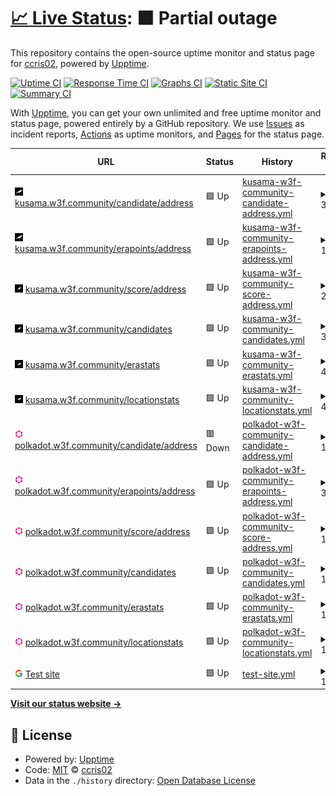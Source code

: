 # [📈 Live Status](https://ccris02.github.io/uptime): <!--live status--> **🟧 Partial outage**

This repository contains the open-source uptime monitor and status page for [ccris02](https://polkaDIR.com), powered by [Upptime](https://github.com/upptime/upptime).

[![Uptime CI](https://github.com/ccris02/uptime/workflows/Uptime%20CI/badge.svg)](https://github.com/ccris02/uptime/actions?query=workflow%3A%22Uptime+CI%22)
[![Response Time CI](https://github.com/ccris02/uptime/workflows/Response%20Time%20CI/badge.svg)](https://github.com/ccris02/uptime/actions?query=workflow%3A%22Response+Time+CI%22)
[![Graphs CI](https://github.com/ccris02/uptime/workflows/Graphs%20CI/badge.svg)](https://github.com/ccris02/uptime/actions?query=workflow%3A%22Graphs+CI%22)
[![Static Site CI](https://github.com/ccris02/uptime/workflows/Static%20Site%20CI/badge.svg)](https://github.com/ccris02/uptime/actions?query=workflow%3A%22Static+Site+CI%22)
[![Summary CI](https://github.com/ccris02/uptime/workflows/Summary%20CI/badge.svg)](https://github.com/ccris02/uptime/actions?query=workflow%3A%22Summary+CI%22)

With [Upptime](https://upptime.js.org), you can get your own unlimited and free uptime monitor and status page, powered entirely by a GitHub repository. We use [Issues](https://github.com/ccris02/uptime/issues) as incident reports, [Actions](https://github.com/ccris02/uptime/actions) as uptime monitors, and [Pages](https://ccris02.github.io/uptime) for the status page.

<!--start: status pages-->
<!-- This summary is generated by Upptime (https://github.com/upptime/upptime) -->
<!-- Do not edit this manually, your changes will be overwritten -->
<!-- prettier-ignore -->
| URL | Status | History | Response Time | Uptime |
| --- | ------ | ------- | ------------- | ------ |
| <img alt="" src="https://raw.githubusercontent.com/ccris02/1KV_API/master/assets/ksm2.png" height="13"> [kusama.w3f.community/candidate/address](https://kusama.w3f.community/candidate/Dq97kmsJXGTciU1eMXZMAp4D41Y9e7kQ4hmFBfZW7YD4CCf) | 🟩 Up | [kusama-w3f-community-candidate-address.yml](https://github.com/ccris02/1KV_API/commits/HEAD/history/kusama-w3f-community-candidate-address.yml) | <details><summary><img alt="Response time graph" src="./graphs/kusama-w3f-community-candidate-address/response-time-week.png" height="20"> 3294ms</summary><br><a href="https://ccris02.github.io/1KV_API/history/kusama-w3f-community-candidate-address"><img alt="Response time 1706" src="https://img.shields.io/endpoint?url=https%3A%2F%2Fraw.githubusercontent.com%2Fccris02%2F1KV_API%2FHEAD%2Fapi%2Fkusama-w3f-community-candidate-address%2Fresponse-time.json"></a><br><a href="https://ccris02.github.io/1KV_API/history/kusama-w3f-community-candidate-address"><img alt="24-hour response time 2225" src="https://img.shields.io/endpoint?url=https%3A%2F%2Fraw.githubusercontent.com%2Fccris02%2F1KV_API%2FHEAD%2Fapi%2Fkusama-w3f-community-candidate-address%2Fresponse-time-day.json"></a><br><a href="https://ccris02.github.io/1KV_API/history/kusama-w3f-community-candidate-address"><img alt="7-day response time 3294" src="https://img.shields.io/endpoint?url=https%3A%2F%2Fraw.githubusercontent.com%2Fccris02%2F1KV_API%2FHEAD%2Fapi%2Fkusama-w3f-community-candidate-address%2Fresponse-time-week.json"></a><br><a href="https://ccris02.github.io/1KV_API/history/kusama-w3f-community-candidate-address"><img alt="30-day response time 2049" src="https://img.shields.io/endpoint?url=https%3A%2F%2Fraw.githubusercontent.com%2Fccris02%2F1KV_API%2FHEAD%2Fapi%2Fkusama-w3f-community-candidate-address%2Fresponse-time-month.json"></a><br><a href="https://ccris02.github.io/1KV_API/history/kusama-w3f-community-candidate-address"><img alt="1-year response time 1648" src="https://img.shields.io/endpoint?url=https%3A%2F%2Fraw.githubusercontent.com%2Fccris02%2F1KV_API%2FHEAD%2Fapi%2Fkusama-w3f-community-candidate-address%2Fresponse-time-year.json"></a></details> | <details><summary><a href="https://ccris02.github.io/1KV_API/history/kusama-w3f-community-candidate-address">99.26%</a></summary><a href="https://ccris02.github.io/1KV_API/history/kusama-w3f-community-candidate-address"><img alt="All-time uptime 99.41%" src="https://img.shields.io/endpoint?url=https%3A%2F%2Fraw.githubusercontent.com%2Fccris02%2F1KV_API%2FHEAD%2Fapi%2Fkusama-w3f-community-candidate-address%2Fuptime.json"></a><br><a href="https://ccris02.github.io/1KV_API/history/kusama-w3f-community-candidate-address"><img alt="24-hour uptime 100.00%" src="https://img.shields.io/endpoint?url=https%3A%2F%2Fraw.githubusercontent.com%2Fccris02%2F1KV_API%2FHEAD%2Fapi%2Fkusama-w3f-community-candidate-address%2Fuptime-day.json"></a><br><a href="https://ccris02.github.io/1KV_API/history/kusama-w3f-community-candidate-address"><img alt="7-day uptime 99.26%" src="https://img.shields.io/endpoint?url=https%3A%2F%2Fraw.githubusercontent.com%2Fccris02%2F1KV_API%2FHEAD%2Fapi%2Fkusama-w3f-community-candidate-address%2Fuptime-week.json"></a><br><a href="https://ccris02.github.io/1KV_API/history/kusama-w3f-community-candidate-address"><img alt="30-day uptime 96.99%" src="https://img.shields.io/endpoint?url=https%3A%2F%2Fraw.githubusercontent.com%2Fccris02%2F1KV_API%2FHEAD%2Fapi%2Fkusama-w3f-community-candidate-address%2Fuptime-month.json"></a><br><a href="https://ccris02.github.io/1KV_API/history/kusama-w3f-community-candidate-address"><img alt="1-year uptime 98.77%" src="https://img.shields.io/endpoint?url=https%3A%2F%2Fraw.githubusercontent.com%2Fccris02%2F1KV_API%2FHEAD%2Fapi%2Fkusama-w3f-community-candidate-address%2Fuptime-year.json"></a></details>
| <img alt="" src="https://raw.githubusercontent.com/ccris02/1KV_API/master/assets/ksm2.png" height="13"> [kusama.w3f.community/erapoints/address](https://kusama.w3f.community/erapoints/Dq97kmsJXGTciU1eMXZMAp4D41Y9e7kQ4hmFBfZW7YD4CCf) | 🟩 Up | [kusama-w3f-community-erapoints-address.yml](https://github.com/ccris02/1KV_API/commits/HEAD/history/kusama-w3f-community-erapoints-address.yml) | <details><summary><img alt="Response time graph" src="./graphs/kusama-w3f-community-erapoints-address/response-time-week.png" height="20"> 1548ms</summary><br><a href="https://ccris02.github.io/1KV_API/history/kusama-w3f-community-erapoints-address"><img alt="Response time 927" src="https://img.shields.io/endpoint?url=https%3A%2F%2Fraw.githubusercontent.com%2Fccris02%2F1KV_API%2FHEAD%2Fapi%2Fkusama-w3f-community-erapoints-address%2Fresponse-time.json"></a><br><a href="https://ccris02.github.io/1KV_API/history/kusama-w3f-community-erapoints-address"><img alt="24-hour response time 394" src="https://img.shields.io/endpoint?url=https%3A%2F%2Fraw.githubusercontent.com%2Fccris02%2F1KV_API%2FHEAD%2Fapi%2Fkusama-w3f-community-erapoints-address%2Fresponse-time-day.json"></a><br><a href="https://ccris02.github.io/1KV_API/history/kusama-w3f-community-erapoints-address"><img alt="7-day response time 1548" src="https://img.shields.io/endpoint?url=https%3A%2F%2Fraw.githubusercontent.com%2Fccris02%2F1KV_API%2FHEAD%2Fapi%2Fkusama-w3f-community-erapoints-address%2Fresponse-time-week.json"></a><br><a href="https://ccris02.github.io/1KV_API/history/kusama-w3f-community-erapoints-address"><img alt="30-day response time 997" src="https://img.shields.io/endpoint?url=https%3A%2F%2Fraw.githubusercontent.com%2Fccris02%2F1KV_API%2FHEAD%2Fapi%2Fkusama-w3f-community-erapoints-address%2Fresponse-time-month.json"></a><br><a href="https://ccris02.github.io/1KV_API/history/kusama-w3f-community-erapoints-address"><img alt="1-year response time 783" src="https://img.shields.io/endpoint?url=https%3A%2F%2Fraw.githubusercontent.com%2Fccris02%2F1KV_API%2FHEAD%2Fapi%2Fkusama-w3f-community-erapoints-address%2Fresponse-time-year.json"></a></details> | <details><summary><a href="https://ccris02.github.io/1KV_API/history/kusama-w3f-community-erapoints-address">99.28%</a></summary><a href="https://ccris02.github.io/1KV_API/history/kusama-w3f-community-erapoints-address"><img alt="All-time uptime 99.44%" src="https://img.shields.io/endpoint?url=https%3A%2F%2Fraw.githubusercontent.com%2Fccris02%2F1KV_API%2FHEAD%2Fapi%2Fkusama-w3f-community-erapoints-address%2Fuptime.json"></a><br><a href="https://ccris02.github.io/1KV_API/history/kusama-w3f-community-erapoints-address"><img alt="24-hour uptime 100.00%" src="https://img.shields.io/endpoint?url=https%3A%2F%2Fraw.githubusercontent.com%2Fccris02%2F1KV_API%2FHEAD%2Fapi%2Fkusama-w3f-community-erapoints-address%2Fuptime-day.json"></a><br><a href="https://ccris02.github.io/1KV_API/history/kusama-w3f-community-erapoints-address"><img alt="7-day uptime 99.28%" src="https://img.shields.io/endpoint?url=https%3A%2F%2Fraw.githubusercontent.com%2Fccris02%2F1KV_API%2FHEAD%2Fapi%2Fkusama-w3f-community-erapoints-address%2Fuptime-week.json"></a><br><a href="https://ccris02.github.io/1KV_API/history/kusama-w3f-community-erapoints-address"><img alt="30-day uptime 97.00%" src="https://img.shields.io/endpoint?url=https%3A%2F%2Fraw.githubusercontent.com%2Fccris02%2F1KV_API%2FHEAD%2Fapi%2Fkusama-w3f-community-erapoints-address%2Fuptime-month.json"></a><br><a href="https://ccris02.github.io/1KV_API/history/kusama-w3f-community-erapoints-address"><img alt="1-year uptime 98.82%" src="https://img.shields.io/endpoint?url=https%3A%2F%2Fraw.githubusercontent.com%2Fccris02%2F1KV_API%2FHEAD%2Fapi%2Fkusama-w3f-community-erapoints-address%2Fuptime-year.json"></a></details>
| <img alt="" src="https://raw.githubusercontent.com/ccris02/1KV_API/master/assets/ksm.png" height="13"> [kusama.w3f.community/score/address](https://kusama.w3f.community/score/Dq97kmsJXGTciU1eMXZMAp4D41Y9e7kQ4hmFBfZW7YD4CCf) | 🟩 Up | [kusama-w3f-community-score-address.yml](https://github.com/ccris02/1KV_API/commits/HEAD/history/kusama-w3f-community-score-address.yml) | <details><summary><img alt="Response time graph" src="./graphs/kusama-w3f-community-score-address/response-time-week.png" height="20"> 290ms</summary><br><a href="https://ccris02.github.io/1KV_API/history/kusama-w3f-community-score-address"><img alt="Response time 713" src="https://img.shields.io/endpoint?url=https%3A%2F%2Fraw.githubusercontent.com%2Fccris02%2F1KV_API%2FHEAD%2Fapi%2Fkusama-w3f-community-score-address%2Fresponse-time.json"></a><br><a href="https://ccris02.github.io/1KV_API/history/kusama-w3f-community-score-address"><img alt="24-hour response time 178" src="https://img.shields.io/endpoint?url=https%3A%2F%2Fraw.githubusercontent.com%2Fccris02%2F1KV_API%2FHEAD%2Fapi%2Fkusama-w3f-community-score-address%2Fresponse-time-day.json"></a><br><a href="https://ccris02.github.io/1KV_API/history/kusama-w3f-community-score-address"><img alt="7-day response time 290" src="https://img.shields.io/endpoint?url=https%3A%2F%2Fraw.githubusercontent.com%2Fccris02%2F1KV_API%2FHEAD%2Fapi%2Fkusama-w3f-community-score-address%2Fresponse-time-week.json"></a><br><a href="https://ccris02.github.io/1KV_API/history/kusama-w3f-community-score-address"><img alt="30-day response time 405" src="https://img.shields.io/endpoint?url=https%3A%2F%2Fraw.githubusercontent.com%2Fccris02%2F1KV_API%2FHEAD%2Fapi%2Fkusama-w3f-community-score-address%2Fresponse-time-month.json"></a><br><a href="https://ccris02.github.io/1KV_API/history/kusama-w3f-community-score-address"><img alt="1-year response time 559" src="https://img.shields.io/endpoint?url=https%3A%2F%2Fraw.githubusercontent.com%2Fccris02%2F1KV_API%2FHEAD%2Fapi%2Fkusama-w3f-community-score-address%2Fresponse-time-year.json"></a></details> | <details><summary><a href="https://ccris02.github.io/1KV_API/history/kusama-w3f-community-score-address">99.44%</a></summary><a href="https://ccris02.github.io/1KV_API/history/kusama-w3f-community-score-address"><img alt="All-time uptime 99.28%" src="https://img.shields.io/endpoint?url=https%3A%2F%2Fraw.githubusercontent.com%2Fccris02%2F1KV_API%2FHEAD%2Fapi%2Fkusama-w3f-community-score-address%2Fuptime.json"></a><br><a href="https://ccris02.github.io/1KV_API/history/kusama-w3f-community-score-address"><img alt="24-hour uptime 100.00%" src="https://img.shields.io/endpoint?url=https%3A%2F%2Fraw.githubusercontent.com%2Fccris02%2F1KV_API%2FHEAD%2Fapi%2Fkusama-w3f-community-score-address%2Fuptime-day.json"></a><br><a href="https://ccris02.github.io/1KV_API/history/kusama-w3f-community-score-address"><img alt="7-day uptime 99.44%" src="https://img.shields.io/endpoint?url=https%3A%2F%2Fraw.githubusercontent.com%2Fccris02%2F1KV_API%2FHEAD%2Fapi%2Fkusama-w3f-community-score-address%2Fuptime-week.json"></a><br><a href="https://ccris02.github.io/1KV_API/history/kusama-w3f-community-score-address"><img alt="30-day uptime 97.03%" src="https://img.shields.io/endpoint?url=https%3A%2F%2Fraw.githubusercontent.com%2Fccris02%2F1KV_API%2FHEAD%2Fapi%2Fkusama-w3f-community-score-address%2Fuptime-month.json"></a><br><a href="https://ccris02.github.io/1KV_API/history/kusama-w3f-community-score-address"><img alt="1-year uptime 98.49%" src="https://img.shields.io/endpoint?url=https%3A%2F%2Fraw.githubusercontent.com%2Fccris02%2F1KV_API%2FHEAD%2Fapi%2Fkusama-w3f-community-score-address%2Fuptime-year.json"></a></details>
| <img alt="" src="https://raw.githubusercontent.com/ccris02/1KV_API/master/assets/ksm.png" height="13"> [kusama.w3f.community/candidates](https://kusama.w3f.community/candidates) | 🟩 Up | [kusama-w3f-community-candidates.yml](https://github.com/ccris02/1KV_API/commits/HEAD/history/kusama-w3f-community-candidates.yml) | <details><summary><img alt="Response time graph" src="./graphs/kusama-w3f-community-candidates/response-time-week.png" height="20"> 3579ms</summary><br><a href="https://ccris02.github.io/1KV_API/history/kusama-w3f-community-candidates"><img alt="Response time 1190" src="https://img.shields.io/endpoint?url=https%3A%2F%2Fraw.githubusercontent.com%2Fccris02%2F1KV_API%2FHEAD%2Fapi%2Fkusama-w3f-community-candidates%2Fresponse-time.json"></a><br><a href="https://ccris02.github.io/1KV_API/history/kusama-w3f-community-candidates"><img alt="24-hour response time 6030" src="https://img.shields.io/endpoint?url=https%3A%2F%2Fraw.githubusercontent.com%2Fccris02%2F1KV_API%2FHEAD%2Fapi%2Fkusama-w3f-community-candidates%2Fresponse-time-day.json"></a><br><a href="https://ccris02.github.io/1KV_API/history/kusama-w3f-community-candidates"><img alt="7-day response time 3579" src="https://img.shields.io/endpoint?url=https%3A%2F%2Fraw.githubusercontent.com%2Fccris02%2F1KV_API%2FHEAD%2Fapi%2Fkusama-w3f-community-candidates%2Fresponse-time-week.json"></a><br><a href="https://ccris02.github.io/1KV_API/history/kusama-w3f-community-candidates"><img alt="30-day response time 1935" src="https://img.shields.io/endpoint?url=https%3A%2F%2Fraw.githubusercontent.com%2Fccris02%2F1KV_API%2FHEAD%2Fapi%2Fkusama-w3f-community-candidates%2Fresponse-time-month.json"></a><br><a href="https://ccris02.github.io/1KV_API/history/kusama-w3f-community-candidates"><img alt="1-year response time 1152" src="https://img.shields.io/endpoint?url=https%3A%2F%2Fraw.githubusercontent.com%2Fccris02%2F1KV_API%2FHEAD%2Fapi%2Fkusama-w3f-community-candidates%2Fresponse-time-year.json"></a></details> | <details><summary><a href="https://ccris02.github.io/1KV_API/history/kusama-w3f-community-candidates">99.61%</a></summary><a href="https://ccris02.github.io/1KV_API/history/kusama-w3f-community-candidates"><img alt="All-time uptime 99.34%" src="https://img.shields.io/endpoint?url=https%3A%2F%2Fraw.githubusercontent.com%2Fccris02%2F1KV_API%2FHEAD%2Fapi%2Fkusama-w3f-community-candidates%2Fuptime.json"></a><br><a href="https://ccris02.github.io/1KV_API/history/kusama-w3f-community-candidates"><img alt="24-hour uptime 100.00%" src="https://img.shields.io/endpoint?url=https%3A%2F%2Fraw.githubusercontent.com%2Fccris02%2F1KV_API%2FHEAD%2Fapi%2Fkusama-w3f-community-candidates%2Fuptime-day.json"></a><br><a href="https://ccris02.github.io/1KV_API/history/kusama-w3f-community-candidates"><img alt="7-day uptime 99.61%" src="https://img.shields.io/endpoint?url=https%3A%2F%2Fraw.githubusercontent.com%2Fccris02%2F1KV_API%2FHEAD%2Fapi%2Fkusama-w3f-community-candidates%2Fuptime-week.json"></a><br><a href="https://ccris02.github.io/1KV_API/history/kusama-w3f-community-candidates"><img alt="30-day uptime 97.07%" src="https://img.shields.io/endpoint?url=https%3A%2F%2Fraw.githubusercontent.com%2Fccris02%2F1KV_API%2FHEAD%2Fapi%2Fkusama-w3f-community-candidates%2Fuptime-month.json"></a><br><a href="https://ccris02.github.io/1KV_API/history/kusama-w3f-community-candidates"><img alt="1-year uptime 98.61%" src="https://img.shields.io/endpoint?url=https%3A%2F%2Fraw.githubusercontent.com%2Fccris02%2F1KV_API%2FHEAD%2Fapi%2Fkusama-w3f-community-candidates%2Fuptime-year.json"></a></details>
| <img alt="" src="https://raw.githubusercontent.com/ccris02/1KV_API/master/assets/ksm.png" height="13"> [kusama.w3f.community/erastats](https://kusama.w3f.community/erastats) | 🟩 Up | [kusama-w3f-community-erastats.yml](https://github.com/ccris02/1KV_API/commits/HEAD/history/kusama-w3f-community-erastats.yml) | <details><summary><img alt="Response time graph" src="./graphs/kusama-w3f-community-erastats/response-time-week.png" height="20"> 459ms</summary><br><a href="https://ccris02.github.io/1KV_API/history/kusama-w3f-community-erastats"><img alt="Response time 698" src="https://img.shields.io/endpoint?url=https%3A%2F%2Fraw.githubusercontent.com%2Fccris02%2F1KV_API%2FHEAD%2Fapi%2Fkusama-w3f-community-erastats%2Fresponse-time.json"></a><br><a href="https://ccris02.github.io/1KV_API/history/kusama-w3f-community-erastats"><img alt="24-hour response time 205" src="https://img.shields.io/endpoint?url=https%3A%2F%2Fraw.githubusercontent.com%2Fccris02%2F1KV_API%2FHEAD%2Fapi%2Fkusama-w3f-community-erastats%2Fresponse-time-day.json"></a><br><a href="https://ccris02.github.io/1KV_API/history/kusama-w3f-community-erastats"><img alt="7-day response time 459" src="https://img.shields.io/endpoint?url=https%3A%2F%2Fraw.githubusercontent.com%2Fccris02%2F1KV_API%2FHEAD%2Fapi%2Fkusama-w3f-community-erastats%2Fresponse-time-week.json"></a><br><a href="https://ccris02.github.io/1KV_API/history/kusama-w3f-community-erastats"><img alt="30-day response time 277" src="https://img.shields.io/endpoint?url=https%3A%2F%2Fraw.githubusercontent.com%2Fccris02%2F1KV_API%2FHEAD%2Fapi%2Fkusama-w3f-community-erastats%2Fresponse-time-month.json"></a><br><a href="https://ccris02.github.io/1KV_API/history/kusama-w3f-community-erastats"><img alt="1-year response time 482" src="https://img.shields.io/endpoint?url=https%3A%2F%2Fraw.githubusercontent.com%2Fccris02%2F1KV_API%2FHEAD%2Fapi%2Fkusama-w3f-community-erastats%2Fresponse-time-year.json"></a></details> | <details><summary><a href="https://ccris02.github.io/1KV_API/history/kusama-w3f-community-erastats">99.81%</a></summary><a href="https://ccris02.github.io/1KV_API/history/kusama-w3f-community-erastats"><img alt="All-time uptime 99.41%" src="https://img.shields.io/endpoint?url=https%3A%2F%2Fraw.githubusercontent.com%2Fccris02%2F1KV_API%2FHEAD%2Fapi%2Fkusama-w3f-community-erastats%2Fuptime.json"></a><br><a href="https://ccris02.github.io/1KV_API/history/kusama-w3f-community-erastats"><img alt="24-hour uptime 100.00%" src="https://img.shields.io/endpoint?url=https%3A%2F%2Fraw.githubusercontent.com%2Fccris02%2F1KV_API%2FHEAD%2Fapi%2Fkusama-w3f-community-erastats%2Fuptime-day.json"></a><br><a href="https://ccris02.github.io/1KV_API/history/kusama-w3f-community-erastats"><img alt="7-day uptime 99.81%" src="https://img.shields.io/endpoint?url=https%3A%2F%2Fraw.githubusercontent.com%2Fccris02%2F1KV_API%2FHEAD%2Fapi%2Fkusama-w3f-community-erastats%2Fuptime-week.json"></a><br><a href="https://ccris02.github.io/1KV_API/history/kusama-w3f-community-erastats"><img alt="30-day uptime 97.12%" src="https://img.shields.io/endpoint?url=https%3A%2F%2Fraw.githubusercontent.com%2Fccris02%2F1KV_API%2FHEAD%2Fapi%2Fkusama-w3f-community-erastats%2Fuptime-month.json"></a><br><a href="https://ccris02.github.io/1KV_API/history/kusama-w3f-community-erastats"><img alt="1-year uptime 98.76%" src="https://img.shields.io/endpoint?url=https%3A%2F%2Fraw.githubusercontent.com%2Fccris02%2F1KV_API%2FHEAD%2Fapi%2Fkusama-w3f-community-erastats%2Fuptime-year.json"></a></details>
| <img alt="" src="https://raw.githubusercontent.com/ccris02/1KV_API/master/assets/ksm.png" height="13"> [kusama.w3f.community/locationstats](https://kusama.w3f.community/locationstats) | 🟩 Up | [kusama-w3f-community-locationstats.yml](https://github.com/ccris02/1KV_API/commits/HEAD/history/kusama-w3f-community-locationstats.yml) | <details><summary><img alt="Response time graph" src="./graphs/kusama-w3f-community-locationstats/response-time-week.png" height="20"> 400ms</summary><br><a href="https://ccris02.github.io/1KV_API/history/kusama-w3f-community-locationstats"><img alt="Response time 508" src="https://img.shields.io/endpoint?url=https%3A%2F%2Fraw.githubusercontent.com%2Fccris02%2F1KV_API%2FHEAD%2Fapi%2Fkusama-w3f-community-locationstats%2Fresponse-time.json"></a><br><a href="https://ccris02.github.io/1KV_API/history/kusama-w3f-community-locationstats"><img alt="24-hour response time 1260" src="https://img.shields.io/endpoint?url=https%3A%2F%2Fraw.githubusercontent.com%2Fccris02%2F1KV_API%2FHEAD%2Fapi%2Fkusama-w3f-community-locationstats%2Fresponse-time-day.json"></a><br><a href="https://ccris02.github.io/1KV_API/history/kusama-w3f-community-locationstats"><img alt="7-day response time 400" src="https://img.shields.io/endpoint?url=https%3A%2F%2Fraw.githubusercontent.com%2Fccris02%2F1KV_API%2FHEAD%2Fapi%2Fkusama-w3f-community-locationstats%2Fresponse-time-week.json"></a><br><a href="https://ccris02.github.io/1KV_API/history/kusama-w3f-community-locationstats"><img alt="30-day response time 288" src="https://img.shields.io/endpoint?url=https%3A%2F%2Fraw.githubusercontent.com%2Fccris02%2F1KV_API%2FHEAD%2Fapi%2Fkusama-w3f-community-locationstats%2Fresponse-time-month.json"></a><br><a href="https://ccris02.github.io/1KV_API/history/kusama-w3f-community-locationstats"><img alt="1-year response time 430" src="https://img.shields.io/endpoint?url=https%3A%2F%2Fraw.githubusercontent.com%2Fccris02%2F1KV_API%2FHEAD%2Fapi%2Fkusama-w3f-community-locationstats%2Fresponse-time-year.json"></a></details> | <details><summary><a href="https://ccris02.github.io/1KV_API/history/kusama-w3f-community-locationstats">99.81%</a></summary><a href="https://ccris02.github.io/1KV_API/history/kusama-w3f-community-locationstats"><img alt="All-time uptime 99.40%" src="https://img.shields.io/endpoint?url=https%3A%2F%2Fraw.githubusercontent.com%2Fccris02%2F1KV_API%2FHEAD%2Fapi%2Fkusama-w3f-community-locationstats%2Fuptime.json"></a><br><a href="https://ccris02.github.io/1KV_API/history/kusama-w3f-community-locationstats"><img alt="24-hour uptime 100.00%" src="https://img.shields.io/endpoint?url=https%3A%2F%2Fraw.githubusercontent.com%2Fccris02%2F1KV_API%2FHEAD%2Fapi%2Fkusama-w3f-community-locationstats%2Fuptime-day.json"></a><br><a href="https://ccris02.github.io/1KV_API/history/kusama-w3f-community-locationstats"><img alt="7-day uptime 99.81%" src="https://img.shields.io/endpoint?url=https%3A%2F%2Fraw.githubusercontent.com%2Fccris02%2F1KV_API%2FHEAD%2Fapi%2Fkusama-w3f-community-locationstats%2Fuptime-week.json"></a><br><a href="https://ccris02.github.io/1KV_API/history/kusama-w3f-community-locationstats"><img alt="30-day uptime 97.12%" src="https://img.shields.io/endpoint?url=https%3A%2F%2Fraw.githubusercontent.com%2Fccris02%2F1KV_API%2FHEAD%2Fapi%2Fkusama-w3f-community-locationstats%2Fuptime-month.json"></a><br><a href="https://ccris02.github.io/1KV_API/history/kusama-w3f-community-locationstats"><img alt="1-year uptime 98.74%" src="https://img.shields.io/endpoint?url=https%3A%2F%2Fraw.githubusercontent.com%2Fccris02%2F1KV_API%2FHEAD%2Fapi%2Fkusama-w3f-community-locationstats%2Fuptime-year.json"></a></details>
| <img alt="" src="https://raw.githubusercontent.com/ccris02/1KV_API/master/assets/dot.png" height="13"> [polkadot.w3f.community/candidate/address](https://polkadot.w3f.community/candidate/149riLdwAVzXg7Cm88RcXhbuFi3zUgwrGsJSSPjC47PRxHQW) | 🟥 Down | [polkadot-w3f-community-candidate-address.yml](https://github.com/ccris02/1KV_API/commits/HEAD/history/polkadot-w3f-community-candidate-address.yml) | <details><summary><img alt="Response time graph" src="./graphs/polkadot-w3f-community-candidate-address/response-time-week.png" height="20"> 10543ms</summary><br><a href="https://ccris02.github.io/1KV_API/history/polkadot-w3f-community-candidate-address"><img alt="Response time 3445" src="https://img.shields.io/endpoint?url=https%3A%2F%2Fraw.githubusercontent.com%2Fccris02%2F1KV_API%2FHEAD%2Fapi%2Fpolkadot-w3f-community-candidate-address%2Fresponse-time.json"></a><br><a href="https://ccris02.github.io/1KV_API/history/polkadot-w3f-community-candidate-address"><img alt="24-hour response time 10510" src="https://img.shields.io/endpoint?url=https%3A%2F%2Fraw.githubusercontent.com%2Fccris02%2F1KV_API%2FHEAD%2Fapi%2Fpolkadot-w3f-community-candidate-address%2Fresponse-time-day.json"></a><br><a href="https://ccris02.github.io/1KV_API/history/polkadot-w3f-community-candidate-address"><img alt="7-day response time 10543" src="https://img.shields.io/endpoint?url=https%3A%2F%2Fraw.githubusercontent.com%2Fccris02%2F1KV_API%2FHEAD%2Fapi%2Fpolkadot-w3f-community-candidate-address%2Fresponse-time-week.json"></a><br><a href="https://ccris02.github.io/1KV_API/history/polkadot-w3f-community-candidate-address"><img alt="30-day response time 7420" src="https://img.shields.io/endpoint?url=https%3A%2F%2Fraw.githubusercontent.com%2Fccris02%2F1KV_API%2FHEAD%2Fapi%2Fpolkadot-w3f-community-candidate-address%2Fresponse-time-month.json"></a><br><a href="https://ccris02.github.io/1KV_API/history/polkadot-w3f-community-candidate-address"><img alt="1-year response time 3465" src="https://img.shields.io/endpoint?url=https%3A%2F%2Fraw.githubusercontent.com%2Fccris02%2F1KV_API%2FHEAD%2Fapi%2Fpolkadot-w3f-community-candidate-address%2Fresponse-time-year.json"></a></details> | <details><summary><a href="https://ccris02.github.io/1KV_API/history/polkadot-w3f-community-candidate-address">96.42%</a></summary><a href="https://ccris02.github.io/1KV_API/history/polkadot-w3f-community-candidate-address"><img alt="All-time uptime 99.33%" src="https://img.shields.io/endpoint?url=https%3A%2F%2Fraw.githubusercontent.com%2Fccris02%2F1KV_API%2FHEAD%2Fapi%2Fpolkadot-w3f-community-candidate-address%2Fuptime.json"></a><br><a href="https://ccris02.github.io/1KV_API/history/polkadot-w3f-community-candidate-address"><img alt="24-hour uptime 98.42%" src="https://img.shields.io/endpoint?url=https%3A%2F%2Fraw.githubusercontent.com%2Fccris02%2F1KV_API%2FHEAD%2Fapi%2Fpolkadot-w3f-community-candidate-address%2Fuptime-day.json"></a><br><a href="https://ccris02.github.io/1KV_API/history/polkadot-w3f-community-candidate-address"><img alt="7-day uptime 96.42%" src="https://img.shields.io/endpoint?url=https%3A%2F%2Fraw.githubusercontent.com%2Fccris02%2F1KV_API%2FHEAD%2Fapi%2Fpolkadot-w3f-community-candidate-address%2Fuptime-week.json"></a><br><a href="https://ccris02.github.io/1KV_API/history/polkadot-w3f-community-candidate-address"><img alt="30-day uptime 98.94%" src="https://img.shields.io/endpoint?url=https%3A%2F%2Fraw.githubusercontent.com%2Fccris02%2F1KV_API%2FHEAD%2Fapi%2Fpolkadot-w3f-community-candidate-address%2Fuptime-month.json"></a><br><a href="https://ccris02.github.io/1KV_API/history/polkadot-w3f-community-candidate-address"><img alt="1-year uptime 98.59%" src="https://img.shields.io/endpoint?url=https%3A%2F%2Fraw.githubusercontent.com%2Fccris02%2F1KV_API%2FHEAD%2Fapi%2Fpolkadot-w3f-community-candidate-address%2Fuptime-year.json"></a></details>
| <img alt="" src="https://raw.githubusercontent.com/ccris02/1KV_API/master/assets/dot.png" height="13"> [polkadot.w3f.community/erapoints/address](https://polkadot.w3f.community/erapoints/149riLdwAVzXg7Cm88RcXhbuFi3zUgwrGsJSSPjC47PRxHQW) | 🟩 Up | [polkadot-w3f-community-erapoints-address.yml](https://github.com/ccris02/1KV_API/commits/HEAD/history/polkadot-w3f-community-erapoints-address.yml) | <details><summary><img alt="Response time graph" src="./graphs/polkadot-w3f-community-erapoints-address/response-time-week.png" height="20"> 3885ms</summary><br><a href="https://ccris02.github.io/1KV_API/history/polkadot-w3f-community-erapoints-address"><img alt="Response time 1410" src="https://img.shields.io/endpoint?url=https%3A%2F%2Fraw.githubusercontent.com%2Fccris02%2F1KV_API%2FHEAD%2Fapi%2Fpolkadot-w3f-community-erapoints-address%2Fresponse-time.json"></a><br><a href="https://ccris02.github.io/1KV_API/history/polkadot-w3f-community-erapoints-address"><img alt="24-hour response time 4018" src="https://img.shields.io/endpoint?url=https%3A%2F%2Fraw.githubusercontent.com%2Fccris02%2F1KV_API%2FHEAD%2Fapi%2Fpolkadot-w3f-community-erapoints-address%2Fresponse-time-day.json"></a><br><a href="https://ccris02.github.io/1KV_API/history/polkadot-w3f-community-erapoints-address"><img alt="7-day response time 3885" src="https://img.shields.io/endpoint?url=https%3A%2F%2Fraw.githubusercontent.com%2Fccris02%2F1KV_API%2FHEAD%2Fapi%2Fpolkadot-w3f-community-erapoints-address%2Fresponse-time-week.json"></a><br><a href="https://ccris02.github.io/1KV_API/history/polkadot-w3f-community-erapoints-address"><img alt="30-day response time 1698" src="https://img.shields.io/endpoint?url=https%3A%2F%2Fraw.githubusercontent.com%2Fccris02%2F1KV_API%2FHEAD%2Fapi%2Fpolkadot-w3f-community-erapoints-address%2Fresponse-time-month.json"></a><br><a href="https://ccris02.github.io/1KV_API/history/polkadot-w3f-community-erapoints-address"><img alt="1-year response time 1396" src="https://img.shields.io/endpoint?url=https%3A%2F%2Fraw.githubusercontent.com%2Fccris02%2F1KV_API%2FHEAD%2Fapi%2Fpolkadot-w3f-community-erapoints-address%2Fresponse-time-year.json"></a></details> | <details><summary><a href="https://ccris02.github.io/1KV_API/history/polkadot-w3f-community-erapoints-address">99.41%</a></summary><a href="https://ccris02.github.io/1KV_API/history/polkadot-w3f-community-erapoints-address"><img alt="All-time uptime 99.22%" src="https://img.shields.io/endpoint?url=https%3A%2F%2Fraw.githubusercontent.com%2Fccris02%2F1KV_API%2FHEAD%2Fapi%2Fpolkadot-w3f-community-erapoints-address%2Fuptime.json"></a><br><a href="https://ccris02.github.io/1KV_API/history/polkadot-w3f-community-erapoints-address"><img alt="24-hour uptime 98.61%" src="https://img.shields.io/endpoint?url=https%3A%2F%2Fraw.githubusercontent.com%2Fccris02%2F1KV_API%2FHEAD%2Fapi%2Fpolkadot-w3f-community-erapoints-address%2Fuptime-day.json"></a><br><a href="https://ccris02.github.io/1KV_API/history/polkadot-w3f-community-erapoints-address"><img alt="7-day uptime 99.41%" src="https://img.shields.io/endpoint?url=https%3A%2F%2Fraw.githubusercontent.com%2Fccris02%2F1KV_API%2FHEAD%2Fapi%2Fpolkadot-w3f-community-erapoints-address%2Fuptime-week.json"></a><br><a href="https://ccris02.github.io/1KV_API/history/polkadot-w3f-community-erapoints-address"><img alt="30-day uptime 99.71%" src="https://img.shields.io/endpoint?url=https%3A%2F%2Fraw.githubusercontent.com%2Fccris02%2F1KV_API%2FHEAD%2Fapi%2Fpolkadot-w3f-community-erapoints-address%2Fuptime-month.json"></a><br><a href="https://ccris02.github.io/1KV_API/history/polkadot-w3f-community-erapoints-address"><img alt="1-year uptime 98.37%" src="https://img.shields.io/endpoint?url=https%3A%2F%2Fraw.githubusercontent.com%2Fccris02%2F1KV_API%2FHEAD%2Fapi%2Fpolkadot-w3f-community-erapoints-address%2Fuptime-year.json"></a></details>
| <img alt="" src="https://raw.githubusercontent.com/ccris02/1KV_API/master/assets/dot.png" height="13"> [polkadot.w3f.community/score/address](https://polkadot.w3f.community/score/149riLdwAVzXg7Cm88RcXhbuFi3zUgwrGsJSSPjC47PRxHQW) | 🟩 Up | [polkadot-w3f-community-score-address.yml](https://github.com/ccris02/1KV_API/commits/HEAD/history/polkadot-w3f-community-score-address.yml) | <details><summary><img alt="Response time graph" src="./graphs/polkadot-w3f-community-score-address/response-time-week.png" height="20"> 1947ms</summary><br><a href="https://ccris02.github.io/1KV_API/history/polkadot-w3f-community-score-address"><img alt="Response time 1513" src="https://img.shields.io/endpoint?url=https%3A%2F%2Fraw.githubusercontent.com%2Fccris02%2F1KV_API%2FHEAD%2Fapi%2Fpolkadot-w3f-community-score-address%2Fresponse-time.json"></a><br><a href="https://ccris02.github.io/1KV_API/history/polkadot-w3f-community-score-address"><img alt="24-hour response time 3873" src="https://img.shields.io/endpoint?url=https%3A%2F%2Fraw.githubusercontent.com%2Fccris02%2F1KV_API%2FHEAD%2Fapi%2Fpolkadot-w3f-community-score-address%2Fresponse-time-day.json"></a><br><a href="https://ccris02.github.io/1KV_API/history/polkadot-w3f-community-score-address"><img alt="7-day response time 1947" src="https://img.shields.io/endpoint?url=https%3A%2F%2Fraw.githubusercontent.com%2Fccris02%2F1KV_API%2FHEAD%2Fapi%2Fpolkadot-w3f-community-score-address%2Fresponse-time-week.json"></a><br><a href="https://ccris02.github.io/1KV_API/history/polkadot-w3f-community-score-address"><img alt="30-day response time 943" src="https://img.shields.io/endpoint?url=https%3A%2F%2Fraw.githubusercontent.com%2Fccris02%2F1KV_API%2FHEAD%2Fapi%2Fpolkadot-w3f-community-score-address%2Fresponse-time-month.json"></a><br><a href="https://ccris02.github.io/1KV_API/history/polkadot-w3f-community-score-address"><img alt="1-year response time 1428" src="https://img.shields.io/endpoint?url=https%3A%2F%2Fraw.githubusercontent.com%2Fccris02%2F1KV_API%2FHEAD%2Fapi%2Fpolkadot-w3f-community-score-address%2Fresponse-time-year.json"></a></details> | <details><summary><a href="https://ccris02.github.io/1KV_API/history/polkadot-w3f-community-score-address">99.75%</a></summary><a href="https://ccris02.github.io/1KV_API/history/polkadot-w3f-community-score-address"><img alt="All-time uptime 99.06%" src="https://img.shields.io/endpoint?url=https%3A%2F%2Fraw.githubusercontent.com%2Fccris02%2F1KV_API%2FHEAD%2Fapi%2Fpolkadot-w3f-community-score-address%2Fuptime.json"></a><br><a href="https://ccris02.github.io/1KV_API/history/polkadot-w3f-community-score-address"><img alt="24-hour uptime 100.00%" src="https://img.shields.io/endpoint?url=https%3A%2F%2Fraw.githubusercontent.com%2Fccris02%2F1KV_API%2FHEAD%2Fapi%2Fpolkadot-w3f-community-score-address%2Fuptime-day.json"></a><br><a href="https://ccris02.github.io/1KV_API/history/polkadot-w3f-community-score-address"><img alt="7-day uptime 99.75%" src="https://img.shields.io/endpoint?url=https%3A%2F%2Fraw.githubusercontent.com%2Fccris02%2F1KV_API%2FHEAD%2Fapi%2Fpolkadot-w3f-community-score-address%2Fuptime-week.json"></a><br><a href="https://ccris02.github.io/1KV_API/history/polkadot-w3f-community-score-address"><img alt="30-day uptime 99.80%" src="https://img.shields.io/endpoint?url=https%3A%2F%2Fraw.githubusercontent.com%2Fccris02%2F1KV_API%2FHEAD%2Fapi%2Fpolkadot-w3f-community-score-address%2Fuptime-month.json"></a><br><a href="https://ccris02.github.io/1KV_API/history/polkadot-w3f-community-score-address"><img alt="1-year uptime 98.03%" src="https://img.shields.io/endpoint?url=https%3A%2F%2Fraw.githubusercontent.com%2Fccris02%2F1KV_API%2FHEAD%2Fapi%2Fpolkadot-w3f-community-score-address%2Fuptime-year.json"></a></details>
| <img alt="" src="https://raw.githubusercontent.com/ccris02/1KV_API/master/assets/dot.png" height="13"> [polkadot.w3f.community/candidates](https://polkadot.w3f.community/candidates) | 🟩 Up | [polkadot-w3f-community-candidates.yml](https://github.com/ccris02/1KV_API/commits/HEAD/history/polkadot-w3f-community-candidates.yml) | <details><summary><img alt="Response time graph" src="./graphs/polkadot-w3f-community-candidates/response-time-week.png" height="20"> 1637ms</summary><br><a href="https://ccris02.github.io/1KV_API/history/polkadot-w3f-community-candidates"><img alt="Response time 1999" src="https://img.shields.io/endpoint?url=https%3A%2F%2Fraw.githubusercontent.com%2Fccris02%2F1KV_API%2FHEAD%2Fapi%2Fpolkadot-w3f-community-candidates%2Fresponse-time.json"></a><br><a href="https://ccris02.github.io/1KV_API/history/polkadot-w3f-community-candidates"><img alt="24-hour response time 1027" src="https://img.shields.io/endpoint?url=https%3A%2F%2Fraw.githubusercontent.com%2Fccris02%2F1KV_API%2FHEAD%2Fapi%2Fpolkadot-w3f-community-candidates%2Fresponse-time-day.json"></a><br><a href="https://ccris02.github.io/1KV_API/history/polkadot-w3f-community-candidates"><img alt="7-day response time 1637" src="https://img.shields.io/endpoint?url=https%3A%2F%2Fraw.githubusercontent.com%2Fccris02%2F1KV_API%2FHEAD%2Fapi%2Fpolkadot-w3f-community-candidates%2Fresponse-time-week.json"></a><br><a href="https://ccris02.github.io/1KV_API/history/polkadot-w3f-community-candidates"><img alt="30-day response time 1747" src="https://img.shields.io/endpoint?url=https%3A%2F%2Fraw.githubusercontent.com%2Fccris02%2F1KV_API%2FHEAD%2Fapi%2Fpolkadot-w3f-community-candidates%2Fresponse-time-month.json"></a><br><a href="https://ccris02.github.io/1KV_API/history/polkadot-w3f-community-candidates"><img alt="1-year response time 1914" src="https://img.shields.io/endpoint?url=https%3A%2F%2Fraw.githubusercontent.com%2Fccris02%2F1KV_API%2FHEAD%2Fapi%2Fpolkadot-w3f-community-candidates%2Fresponse-time-year.json"></a></details> | <details><summary><a href="https://ccris02.github.io/1KV_API/history/polkadot-w3f-community-candidates">99.59%</a></summary><a href="https://ccris02.github.io/1KV_API/history/polkadot-w3f-community-candidates"><img alt="All-time uptime 99.14%" src="https://img.shields.io/endpoint?url=https%3A%2F%2Fraw.githubusercontent.com%2Fccris02%2F1KV_API%2FHEAD%2Fapi%2Fpolkadot-w3f-community-candidates%2Fuptime.json"></a><br><a href="https://ccris02.github.io/1KV_API/history/polkadot-w3f-community-candidates"><img alt="24-hour uptime 100.00%" src="https://img.shields.io/endpoint?url=https%3A%2F%2Fraw.githubusercontent.com%2Fccris02%2F1KV_API%2FHEAD%2Fapi%2Fpolkadot-w3f-community-candidates%2Fuptime-day.json"></a><br><a href="https://ccris02.github.io/1KV_API/history/polkadot-w3f-community-candidates"><img alt="7-day uptime 99.59%" src="https://img.shields.io/endpoint?url=https%3A%2F%2Fraw.githubusercontent.com%2Fccris02%2F1KV_API%2FHEAD%2Fapi%2Fpolkadot-w3f-community-candidates%2Fuptime-week.json"></a><br><a href="https://ccris02.github.io/1KV_API/history/polkadot-w3f-community-candidates"><img alt="30-day uptime 99.72%" src="https://img.shields.io/endpoint?url=https%3A%2F%2Fraw.githubusercontent.com%2Fccris02%2F1KV_API%2FHEAD%2Fapi%2Fpolkadot-w3f-community-candidates%2Fuptime-month.json"></a><br><a href="https://ccris02.github.io/1KV_API/history/polkadot-w3f-community-candidates"><img alt="1-year uptime 98.19%" src="https://img.shields.io/endpoint?url=https%3A%2F%2Fraw.githubusercontent.com%2Fccris02%2F1KV_API%2FHEAD%2Fapi%2Fpolkadot-w3f-community-candidates%2Fuptime-year.json"></a></details>
| <img alt="" src="https://raw.githubusercontent.com/ccris02/1KV_API/master/assets/dot.png" height="13"> [polkadot.w3f.community/erastats](https://polkadot.w3f.community/erastats) | 🟩 Up | [polkadot-w3f-community-erastats.yml](https://github.com/ccris02/1KV_API/commits/HEAD/history/polkadot-w3f-community-erastats.yml) | <details><summary><img alt="Response time graph" src="./graphs/polkadot-w3f-community-erastats/response-time-week.png" height="20"> 1055ms</summary><br><a href="https://ccris02.github.io/1KV_API/history/polkadot-w3f-community-erastats"><img alt="Response time 1214" src="https://img.shields.io/endpoint?url=https%3A%2F%2Fraw.githubusercontent.com%2Fccris02%2F1KV_API%2FHEAD%2Fapi%2Fpolkadot-w3f-community-erastats%2Fresponse-time.json"></a><br><a href="https://ccris02.github.io/1KV_API/history/polkadot-w3f-community-erastats"><img alt="24-hour response time 689" src="https://img.shields.io/endpoint?url=https%3A%2F%2Fraw.githubusercontent.com%2Fccris02%2F1KV_API%2FHEAD%2Fapi%2Fpolkadot-w3f-community-erastats%2Fresponse-time-day.json"></a><br><a href="https://ccris02.github.io/1KV_API/history/polkadot-w3f-community-erastats"><img alt="7-day response time 1055" src="https://img.shields.io/endpoint?url=https%3A%2F%2Fraw.githubusercontent.com%2Fccris02%2F1KV_API%2FHEAD%2Fapi%2Fpolkadot-w3f-community-erastats%2Fresponse-time-week.json"></a><br><a href="https://ccris02.github.io/1KV_API/history/polkadot-w3f-community-erastats"><img alt="30-day response time 776" src="https://img.shields.io/endpoint?url=https%3A%2F%2Fraw.githubusercontent.com%2Fccris02%2F1KV_API%2FHEAD%2Fapi%2Fpolkadot-w3f-community-erastats%2Fresponse-time-month.json"></a><br><a href="https://ccris02.github.io/1KV_API/history/polkadot-w3f-community-erastats"><img alt="1-year response time 1222" src="https://img.shields.io/endpoint?url=https%3A%2F%2Fraw.githubusercontent.com%2Fccris02%2F1KV_API%2FHEAD%2Fapi%2Fpolkadot-w3f-community-erastats%2Fresponse-time-year.json"></a></details> | <details><summary><a href="https://ccris02.github.io/1KV_API/history/polkadot-w3f-community-erastats">100.00%</a></summary><a href="https://ccris02.github.io/1KV_API/history/polkadot-w3f-community-erastats"><img alt="All-time uptime 99.06%" src="https://img.shields.io/endpoint?url=https%3A%2F%2Fraw.githubusercontent.com%2Fccris02%2F1KV_API%2FHEAD%2Fapi%2Fpolkadot-w3f-community-erastats%2Fuptime.json"></a><br><a href="https://ccris02.github.io/1KV_API/history/polkadot-w3f-community-erastats"><img alt="24-hour uptime 100.00%" src="https://img.shields.io/endpoint?url=https%3A%2F%2Fraw.githubusercontent.com%2Fccris02%2F1KV_API%2FHEAD%2Fapi%2Fpolkadot-w3f-community-erastats%2Fuptime-day.json"></a><br><a href="https://ccris02.github.io/1KV_API/history/polkadot-w3f-community-erastats"><img alt="7-day uptime 100.00%" src="https://img.shields.io/endpoint?url=https%3A%2F%2Fraw.githubusercontent.com%2Fccris02%2F1KV_API%2FHEAD%2Fapi%2Fpolkadot-w3f-community-erastats%2Fuptime-week.json"></a><br><a href="https://ccris02.github.io/1KV_API/history/polkadot-w3f-community-erastats"><img alt="30-day uptime 99.80%" src="https://img.shields.io/endpoint?url=https%3A%2F%2Fraw.githubusercontent.com%2Fccris02%2F1KV_API%2FHEAD%2Fapi%2Fpolkadot-w3f-community-erastats%2Fuptime-month.json"></a><br><a href="https://ccris02.github.io/1KV_API/history/polkadot-w3f-community-erastats"><img alt="1-year uptime 98.02%" src="https://img.shields.io/endpoint?url=https%3A%2F%2Fraw.githubusercontent.com%2Fccris02%2F1KV_API%2FHEAD%2Fapi%2Fpolkadot-w3f-community-erastats%2Fuptime-year.json"></a></details>
| <img alt="" src="https://raw.githubusercontent.com/ccris02/1KV_API/master/assets/dot.png" height="13"> [polkadot.w3f.community/locationstats](https://polkadot.w3f.community/locationstats) | 🟩 Up | [polkadot-w3f-community-locationstats.yml](https://github.com/ccris02/1KV_API/commits/HEAD/history/polkadot-w3f-community-locationstats.yml) | <details><summary><img alt="Response time graph" src="./graphs/polkadot-w3f-community-locationstats/response-time-week.png" height="20"> 1804ms</summary><br><a href="https://ccris02.github.io/1KV_API/history/polkadot-w3f-community-locationstats"><img alt="Response time 833" src="https://img.shields.io/endpoint?url=https%3A%2F%2Fraw.githubusercontent.com%2Fccris02%2F1KV_API%2FHEAD%2Fapi%2Fpolkadot-w3f-community-locationstats%2Fresponse-time.json"></a><br><a href="https://ccris02.github.io/1KV_API/history/polkadot-w3f-community-locationstats"><img alt="24-hour response time 419" src="https://img.shields.io/endpoint?url=https%3A%2F%2Fraw.githubusercontent.com%2Fccris02%2F1KV_API%2FHEAD%2Fapi%2Fpolkadot-w3f-community-locationstats%2Fresponse-time-day.json"></a><br><a href="https://ccris02.github.io/1KV_API/history/polkadot-w3f-community-locationstats"><img alt="7-day response time 1804" src="https://img.shields.io/endpoint?url=https%3A%2F%2Fraw.githubusercontent.com%2Fccris02%2F1KV_API%2FHEAD%2Fapi%2Fpolkadot-w3f-community-locationstats%2Fresponse-time-week.json"></a><br><a href="https://ccris02.github.io/1KV_API/history/polkadot-w3f-community-locationstats"><img alt="30-day response time 763" src="https://img.shields.io/endpoint?url=https%3A%2F%2Fraw.githubusercontent.com%2Fccris02%2F1KV_API%2FHEAD%2Fapi%2Fpolkadot-w3f-community-locationstats%2Fresponse-time-month.json"></a><br><a href="https://ccris02.github.io/1KV_API/history/polkadot-w3f-community-locationstats"><img alt="1-year response time 870" src="https://img.shields.io/endpoint?url=https%3A%2F%2Fraw.githubusercontent.com%2Fccris02%2F1KV_API%2FHEAD%2Fapi%2Fpolkadot-w3f-community-locationstats%2Fresponse-time-year.json"></a></details> | <details><summary><a href="https://ccris02.github.io/1KV_API/history/polkadot-w3f-community-locationstats">100.00%</a></summary><a href="https://ccris02.github.io/1KV_API/history/polkadot-w3f-community-locationstats"><img alt="All-time uptime 98.94%" src="https://img.shields.io/endpoint?url=https%3A%2F%2Fraw.githubusercontent.com%2Fccris02%2F1KV_API%2FHEAD%2Fapi%2Fpolkadot-w3f-community-locationstats%2Fuptime.json"></a><br><a href="https://ccris02.github.io/1KV_API/history/polkadot-w3f-community-locationstats"><img alt="24-hour uptime 100.00%" src="https://img.shields.io/endpoint?url=https%3A%2F%2Fraw.githubusercontent.com%2Fccris02%2F1KV_API%2FHEAD%2Fapi%2Fpolkadot-w3f-community-locationstats%2Fuptime-day.json"></a><br><a href="https://ccris02.github.io/1KV_API/history/polkadot-w3f-community-locationstats"><img alt="7-day uptime 100.00%" src="https://img.shields.io/endpoint?url=https%3A%2F%2Fraw.githubusercontent.com%2Fccris02%2F1KV_API%2FHEAD%2Fapi%2Fpolkadot-w3f-community-locationstats%2Fuptime-week.json"></a><br><a href="https://ccris02.github.io/1KV_API/history/polkadot-w3f-community-locationstats"><img alt="30-day uptime 99.80%" src="https://img.shields.io/endpoint?url=https%3A%2F%2Fraw.githubusercontent.com%2Fccris02%2F1KV_API%2FHEAD%2Fapi%2Fpolkadot-w3f-community-locationstats%2Fuptime-month.json"></a><br><a href="https://ccris02.github.io/1KV_API/history/polkadot-w3f-community-locationstats"><img alt="1-year uptime 97.78%" src="https://img.shields.io/endpoint?url=https%3A%2F%2Fraw.githubusercontent.com%2Fccris02%2F1KV_API%2FHEAD%2Fapi%2Fpolkadot-w3f-community-locationstats%2Fuptime-year.json"></a></details>
| <img alt="" src="https://raw.githubusercontent.com/ccris02/1KV_API/master/assets/google.png" height="13"> [Test site](https://google.com) | 🟩 Up | [test-site.yml](https://github.com/ccris02/1KV_API/commits/HEAD/history/test-site.yml) | <details><summary><img alt="Response time graph" src="./graphs/test-site/response-time-week.png" height="20"> 127ms</summary><br><a href="https://ccris02.github.io/1KV_API/history/test-site"><img alt="Response time 173" src="https://img.shields.io/endpoint?url=https%3A%2F%2Fraw.githubusercontent.com%2Fccris02%2F1KV_API%2FHEAD%2Fapi%2Ftest-site%2Fresponse-time.json"></a><br><a href="https://ccris02.github.io/1KV_API/history/test-site"><img alt="24-hour response time 108" src="https://img.shields.io/endpoint?url=https%3A%2F%2Fraw.githubusercontent.com%2Fccris02%2F1KV_API%2FHEAD%2Fapi%2Ftest-site%2Fresponse-time-day.json"></a><br><a href="https://ccris02.github.io/1KV_API/history/test-site"><img alt="7-day response time 127" src="https://img.shields.io/endpoint?url=https%3A%2F%2Fraw.githubusercontent.com%2Fccris02%2F1KV_API%2FHEAD%2Fapi%2Ftest-site%2Fresponse-time-week.json"></a><br><a href="https://ccris02.github.io/1KV_API/history/test-site"><img alt="30-day response time 141" src="https://img.shields.io/endpoint?url=https%3A%2F%2Fraw.githubusercontent.com%2Fccris02%2F1KV_API%2FHEAD%2Fapi%2Ftest-site%2Fresponse-time-month.json"></a><br><a href="https://ccris02.github.io/1KV_API/history/test-site"><img alt="1-year response time 172" src="https://img.shields.io/endpoint?url=https%3A%2F%2Fraw.githubusercontent.com%2Fccris02%2F1KV_API%2FHEAD%2Fapi%2Ftest-site%2Fresponse-time-year.json"></a></details> | <details><summary><a href="https://ccris02.github.io/1KV_API/history/test-site">100.00%</a></summary><a href="https://ccris02.github.io/1KV_API/history/test-site"><img alt="All-time uptime 100.00%" src="https://img.shields.io/endpoint?url=https%3A%2F%2Fraw.githubusercontent.com%2Fccris02%2F1KV_API%2FHEAD%2Fapi%2Ftest-site%2Fuptime.json"></a><br><a href="https://ccris02.github.io/1KV_API/history/test-site"><img alt="24-hour uptime 100.00%" src="https://img.shields.io/endpoint?url=https%3A%2F%2Fraw.githubusercontent.com%2Fccris02%2F1KV_API%2FHEAD%2Fapi%2Ftest-site%2Fuptime-day.json"></a><br><a href="https://ccris02.github.io/1KV_API/history/test-site"><img alt="7-day uptime 100.00%" src="https://img.shields.io/endpoint?url=https%3A%2F%2Fraw.githubusercontent.com%2Fccris02%2F1KV_API%2FHEAD%2Fapi%2Ftest-site%2Fuptime-week.json"></a><br><a href="https://ccris02.github.io/1KV_API/history/test-site"><img alt="30-day uptime 100.00%" src="https://img.shields.io/endpoint?url=https%3A%2F%2Fraw.githubusercontent.com%2Fccris02%2F1KV_API%2FHEAD%2Fapi%2Ftest-site%2Fuptime-month.json"></a><br><a href="https://ccris02.github.io/1KV_API/history/test-site"><img alt="1-year uptime 100.00%" src="https://img.shields.io/endpoint?url=https%3A%2F%2Fraw.githubusercontent.com%2Fccris02%2F1KV_API%2FHEAD%2Fapi%2Ftest-site%2Fuptime-year.json"></a></details>

<!--end: status pages-->

[**Visit our status website →**](https://ccris02.github.io/uptime)

## 📄 License

- Powered by: [Upptime](https://github.com/upptime/upptime)
- Code: [MIT](./LICENSE) © [ccris02](https://polkaDIR.com)
- Data in the `./history` directory: [Open Database License](https://opendatacommons.org/licenses/odbl/1-0/)
